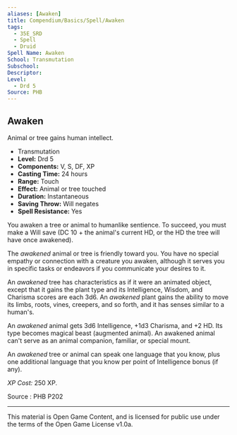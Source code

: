 ```yaml
---
aliases: [Awaken]
title: Compendium/Basics/Spell/Awaken
tags: 
  - 35E_SRD
  - Spell
  - Druid
Spell Name: Awaken
School: Transmutation
Subschool: 
Descriptor: 
Level:
  - Drd 5
Source: PHB
---
```


## Awaken

Animal or tree gains human intellect.

*   Transmutation
*   **Level:** Drd 5
*   **Components:** V, S, DF, XP
*   **Casting Time:** 24 hours
*   **Range:** Touch
*   **Effect:** Animal or tree touched
*   **Duration:** Instantaneous
*   **Saving Throw:** Will negates
*   **Spell Resistance:** Yes

You awaken a tree or animal to humanlike sentience. To succeed, you must make a Will save (DC 10 + the animal's current HD, or the HD the tree will have once awakened).

The *awakened* animal or tree is friendly toward you. You have no special empathy or connection with a creature you awaken, although it serves you in specific tasks or endeavors if you communicate your desires to it.

An *awakened* tree has characteristics as if it were an animated object, except that it gains the plant type and its Intelligence, Wisdom, and Charisma scores are each 3d6. An *awakened* plant gains the ability to move its limbs, roots, vines, creepers, and so forth, and it has senses similar to a human's.

An *awakened* animal gets 3d6 Intelligence, +1d3 Charisma, and +2 HD. Its type becomes magical beast (augmented animal). An awakened animal can't serve as an animal companion, familiar, or special mount.

An *awakened* tree or animal can speak one language that you know, plus one additional language that you know per point of Intelligence bonus (if any).

*XP Cost:* 250 XP.

Source : PHB P202

---

This material is Open Game Content, and is licensed for public use under  
the terms of the Open Game License v1.0a.
